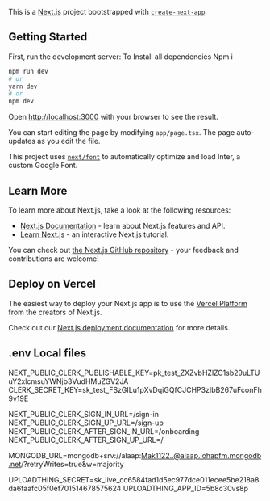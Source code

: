 This is a [Next.js](https://nextjs.org/) project bootstrapped with [`create-next-app`](https://github.com/vercel/next.js/tree/canary/packages/create-next-app).

## Getting Started

First, run the development server:
To Install all dependencies 
Npm i 
```bash
npm run dev
# or
yarn dev
# or
npm dev
```

Open [http://localhost:3000](http://localhost:3000) with your browser to see the result.

You can start editing the page by modifying `app/page.tsx`. The page auto-updates as you edit the file.

This project uses [`next/font`](https://nextjs.org/docs/basic-features/font-optimization) to automatically optimize and load Inter, a custom Google Font.

## Learn More

To learn more about Next.js, take a look at the following resources:

- [Next.js Documentation](https://nextjs.org/docs) - learn about Next.js features and API.
- [Learn Next.js](https://nextjs.org/learn) - an interactive Next.js tutorial.

You can check out [the Next.js GitHub repository](https://github.com/vercel/next.js/) - your feedback and contributions are welcome!

## Deploy on Vercel

The easiest way to deploy your Next.js app is to use the [Vercel Platform](https://vercel.com/new?utm_medium=default-template&filter=next.js&utm_source=create-next-app&utm_campaign=create-next-app-readme) from the creators of Next.js.

Check out our [Next.js deployment documentation](https://nextjs.org/docs/deployment) for more details.


## .env Local files  

NEXT_PUBLIC_CLERK_PUBLISHABLE_KEY=pk_test_ZXZvbHZlZC1sb29uLTUuY2xlcmsuYWNjb3VudHMuZGV2JA
CLERK_SECRET_KEY=sk_test_FSzGILu1pXvDqiGQfCJCHP3zIbB267uFconFh9v19E

NEXT_PUBLIC_CLERK_SIGN_IN_URL=/sign-in
NEXT_PUBLIC_CLERK_SIGN_UP_URL=/sign-up
NEXT_PUBLIC_CLERK_AFTER_SIGN_IN_URL=/onboarding
NEXT_PUBLIC_CLERK_AFTER_SIGN_UP_URL=/


MONGODB_URL=mongodb+srv://alaap:Mak1122..@alaap.iohapfm.mongodb.net/?retryWrites=true&w=majority

UPLOADTHING_SECRET=sk_live_cc6584fad1d5ec977dce011ecee5be218a8da6faafc05f0ef701514678575624
UPLOADTHING_APP_ID=5b8c30vs8p
